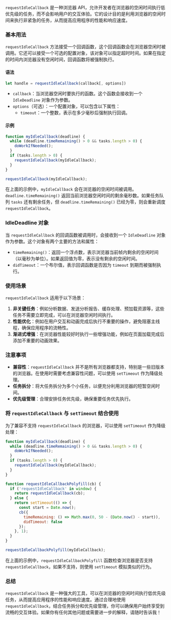 `requestIdleCallback` 是一种浏览器 API，允许开发者在浏览器的空闲时间执行低优先级的任务，而不会影响用户的交互体验。它的设计目的是利用浏览器的空闲时间来执行非紧急的任务，从而提高应用程序的性能和响应速度。

### 基本用法

`requestIdleCallback` 方法接受一个回调函数，这个回调函数会在浏览器空闲时被调用。它还可以接受一个可选的配置对象，该对象可以指定超时时间。如果在指定的时间内浏览器没有空闲时间，回调函数将被强制执行。

#### 语法

```javascript
let handle = requestIdleCallback(callback[, options])
```

- `callback`：当浏览器空闲时要执行的函数。这个函数会接收到一个 `IdleDeadline` 对象作为参数。
- `options`（可选）：一个配置对象，可以包含以下属性：
  - `timeout`：一个整数，表示在多少毫秒后强制执行回调。

#### 示例

```javascript
function myIdleCallback(deadline) {
  while (deadline.timeRemaining() > 0 && tasks.length > 0) {
    doWorkIfNeeded();
  }
  if (tasks.length > 0) {
    requestIdleCallback(myIdleCallback);
  }
}

requestIdleCallback(myIdleCallback);
```

在上面的示例中，`myIdleCallback` 会在浏览器的空闲时间被调用。`deadline.timeRemaining()` 返回当前浏览器空闲时间的剩余毫秒数。如果任务队列 `tasks` 还有剩余任务，但 `deadline.timeRemaining()` 已经为零，则会重新调度 `requestIdleCallback`。

### IdleDeadline 对象

当 `requestIdleCallback` 的回调函数被调用时，会接收到一个 `IdleDeadline` 对象作为参数。这个对象有两个主要的方法和属性：

- `timeRemaining()`：返回一个浮点数，表示浏览器当前帧内剩余的空闲时间（以毫秒为单位）。如果返回值为零，表示没有剩余的空闲时间。
- `didTimeout`：一个布尔值，表示回调函数是否因为 `timeout` 到期而被强制执行。

### 使用场景

`requestIdleCallback` 适用于以下场景：

1. **非关键任务**：例如分析数据、发送分析报告、缓存处理、预加载资源等，这些任务不需要立即完成，可以在浏览器空闲时间执行。
2. **性能优化**：例如在用户交互和动画完成后执行不重要的操作，避免阻塞主线程，确保应用程序的流畅性。
3. **渐进式增强**：在浏览器性能较好时执行一些增强功能，例如在页面加载完成后添加不重要的动画效果。

### 注意事项

- **兼容性**：`requestIdleCallback` 并不是所有浏览器都支持，特别是一些旧版本的浏览器。在使用时需要考虑兼容性问题，可以使用 `setTimeout` 作为降级处理。
- **任务拆分**：将大任务拆分为多个小任务，以便充分利用浏览器的短暂空闲时间。
- **优先级管理**：合理安排任务优先级，确保重要任务优先执行。

### 将 `requestIdleCallback` 与 `setTimeout` 结合使用

为了兼容不支持 `requestIdleCallback` 的浏览器，可以使用 `setTimeout` 作为降级处理：

```javascript
function myIdleCallback(deadline) {
  while (deadline.timeRemaining() > 0 && tasks.length > 0) {
    doWorkIfNeeded();
  }
  if (tasks.length > 0) {
    requestIdleCallback(myIdleCallback);
  }
}

function requestIdleCallbackPolyfill(cb) {
  if ('requestIdleCallback' in window) {
    return requestIdleCallback(cb);
  } else {
    return setTimeout(() => {
      const start = Date.now();
      cb({
        timeRemaining: () => Math.max(0, 50 - (Date.now() - start)),
        didTimeout: false
      });
    }, 1);
  }
}

requestIdleCallbackPolyfill(myIdleCallback);
```

在上面的示例中，`requestIdleCallbackPolyfill` 函数检查浏览器是否支持 `requestIdleCallback`，如果不支持，则使用 `setTimeout` 模拟类似的行为。

### 总结

`requestIdleCallback` 是一种强大的工具，可以在浏览器的空闲时间执行低优先级任务，从而提高应用程序的性能和响应速度。通过合理地使用 `requestIdleCallback`，结合任务拆分和优先级管理，你可以确保用户始终享受到流畅的交互体验。如果你有任何其他问题或需要进一步的解释，请随时告诉我！